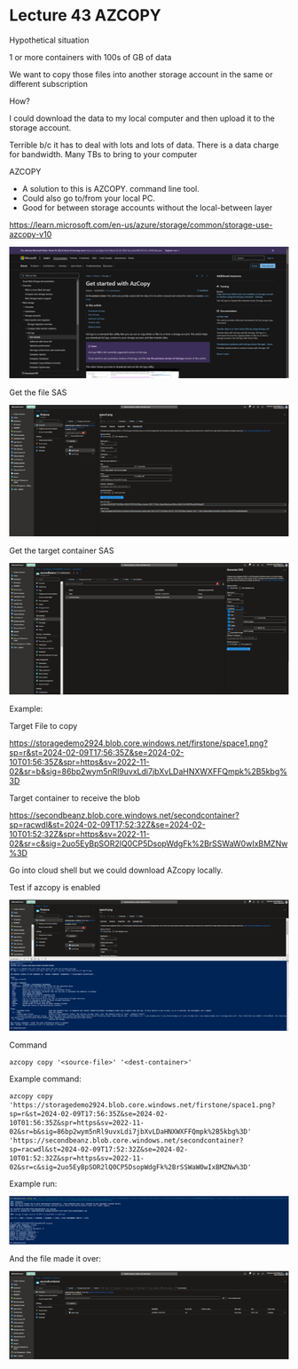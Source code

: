 # Lecture 43 AZCOPY

Hypothetical situation

1 or more containers with 100s of GB of data

We want to copy those files into another storage account in the same or different subscription

How?

I could download the data to my local computer and then upload it to the storage account.

Terrible b/c it has to deal with lots and lots of data. There is a data charge for bandwidth. Many TBs to bring to your computer

AZCOPY
* A solution to this is AZCOPY. command line tool.
* Could also go to/from your local PC.
* Good for between storage accounts without the local-between layer

https://learn.microsoft.com/en-us/azure/storage/common/storage-use-azcopy-v10

![Alt text](image-24.png)

Get the file SAS

![Alt text](image-25.png)

Get the target container SAS

![Alt text](image-26.png)

Example:

Target File to copy

https://storagedemo2924.blob.core.windows.net/firstone/space1.png?sp=r&st=2024-02-09T17:56:35Z&se=2024-02-10T01:56:35Z&spr=https&sv=2022-11-02&sr=b&sig=86bp2wym5nRl9uvxLdi7jbXvLDaHNXWXFFQmpk%2B5kbg%3D

Target container to receive the blob

https://secondbeanz.blob.core.windows.net/secondcontainer?sp=racwdl&st=2024-02-09T17:52:32Z&se=2024-02-10T01:52:32Z&spr=https&sv=2022-11-02&sr=c&sig=2uo5EyBpSOR2lQ0CP5DsopWdgFk%2BrSSWaW0wIxBMZNw%3D

Go into cloud shell but we could download AZcopy locally.

Test if azcopy is enabled

![Alt text](image-27.png)

Command

```
azcopy copy '<source-file>' '<dest-container>'   
```

Example command:

```
azcopy copy 'https://storagedemo2924.blob.core.windows.net/firstone/space1.png?sp=r&st=2024-02-09T17:56:35Z&se=2024-02-10T01:56:35Z&spr=https&sv=2022-11-02&sr=b&sig=86bp2wym5nRl9uvxLdi7jbXvLDaHNXWXFFQmpk%2B5kbg%3D' 'https://secondbeanz.blob.core.windows.net/secondcontainer?sp=racwdl&st=2024-02-09T17:52:32Z&se=2024-02-10T01:52:32Z&spr=https&sv=2022-11-02&sr=c&sig=2uo5EyBpSOR2lQ0CP5DsopWdgFk%2BrSSWaW0wIxBMZNw%3D'   
```

Example run:

![Alt text](image-28.png)

And the file made it over:

![Alt text](image-29.png)
